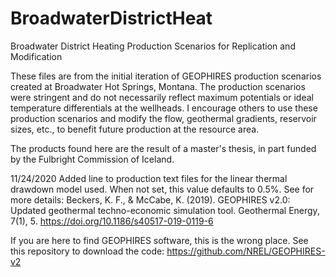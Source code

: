 # BroadwaterDistrictHeat
Broadwater District Heating Production Scenarios for Replication and Modification

These files are from the initial iteration of GEOPHIRES production scenarios created at Broadwater Hot Springs, Montana. The production scenarios were stringent and do not necessarily reflect maximum potentials or ideal temperature differentials at the wellheads. I encourage others to use these production scenarios and modify the flow, geothermal gradients, reservoir sizes, etc., to benefit future production at the resource area.

The products found here are the result of a master's thesis, in part funded by the Fulbright Commission of Iceland.

11/24/2020
Added line to production text files for the linear thermal drawdown model used. When not set, this value defaults to 0.5%. See for more details:
Beckers, K. F., & McCabe, K. (2019). GEOPHIRES v2.0: Updated geothermal techno-economic simulation tool. Geothermal Energy, 7(1), 5. https://doi.org/10.1186/s40517-019-0119-6

If you are here to find GEOPHIRES software, this is the wrong place. See this repository to download the code:
https://github.com/NREL/GEOPHIRES-v2 
